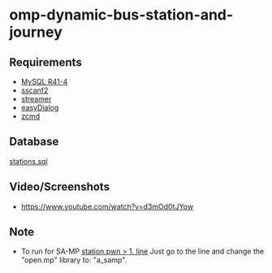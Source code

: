 # omp-dynamic-bus-station-and-journey

## Requirements
- [MySQL R41-4](https://github.com/pBlueG/SA-MP-MySQL/releases/tag/R41-4)
- [sscanf2](https://github.com/Y-Less/sscanf/releases/tag/v2.8.2)
- [streamer](https://github.com/samp-incognito/samp-streamer-plugin/releases/tag/v2.9.5)
- [easyDialog](https://github.com/Awsomedude/easyDialog)
- [zcmd](https://github.com/Southclaws/zcmd)

## Database
[stations.sql](https://github.com/deksdeveloper/omp-dynamic-bus-station-and-journey/blob/main/stations.sql)

## Video/Screenshots
- https://www.youtube.com/watch?v=d3mOd0tJYow

## Note
- To run for SA-MP [station.pwn > 1. line](https://github.com/deksdeveloper/omp-dynamic-bus-station-and-journey/blob/main/station.pwn#L1)
Just go to the line and change the "open.mp" library to: "a_samp".
